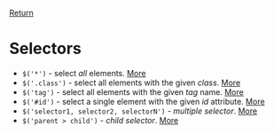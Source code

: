 <!-- markdownlint-disable MD041-->
[Return](../)

# Selectors

* `$('*')` - select _all_ elements. [More](?all/)
* `$('.class')` - select all elements with the given _class_. [More](?class/)
* `$('tag')` - select all elements with the given _tag_ name. [More](?tag/)
* `$('#id')` - select a single element with the given _id_ attribute. [More](?id/)
* `$('selector1, selector2, selectorN')` - _multiple selector_. [More](?multi/)
* `$('parent > child')` - _child selector_. [More](?child/)
